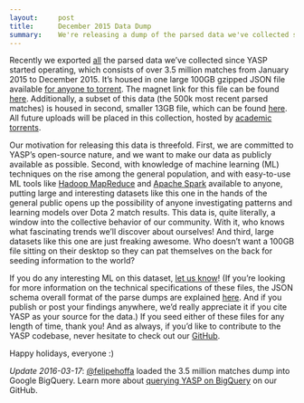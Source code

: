 ```yaml
---
layout:     post
title:      December 2015 Data Dump
summary:    We're releasing a dump of the parsed data we've collected so far!
---
```


Recently we exported <u>all</u> the parsed data we’ve collected since YASP started operating, which consists of over 3.5 million matches from January 2015 to December 2015. It’s housed in one large 100GB gzipped JSON file available <u>for anyone to torrent</u>. The magnet link for this file can be found [here](magnet:?xt=urn:btih:5c5deeb6cfe1c944044367d2e7465fd8bd2f4acf&tr=http%3A%2F%2Facademictorrents.com%2Fannounce.php&tr=udp%3A%2F%2Ftracker.publicbt.com%3A80%2Fannounce&tr=udp%3A%2F%2Ftracker.openbittorrent.com%3A80%2Fannounce). Additionally, a subset of  this data (the 500k most recent parsed matches) is housed in second, smaller 13GB file, which can be found [here](magnet:?xt=urn:btih:384a08fd7918cd59b23fb0c3cf3cf1aea3ea4d42&tr=http%3A%2F%2Facademictorrents.com%2Fannounce.php&tr=udp%3A%2F%2Ftracker.publicbt.com%3A80%2Fannounce&tr=udp%3A%2F%2Ftracker.openbittorrent.com%3A80%2Fannounce). All future uploads will be placed in this collection, hosted by [academic torrents](http://academictorrents.com/collection/yasp-data-dumps).

Our motivation for releasing this data is threefold. First, we are committed to YASP’s open-source nature, and we want to make our data as publicly available as possible. Second, with knowledge of machine learning (ML) techniques on the rise among the general population, and with easy-to-use ML tools like [Hadoop MapReduce](http://wiki.apache.org/hadoop/MapReduce) and [Apache Spark](http://spark.apache.org/) available to anyone, putting large and interesting datasets like this one in the hands of the general public opens up the possibility of anyone investigating patterns and learning models over Dota 2 match results. This data is, quite literally, a window into the collective behavior of our community. With it, who knows what fascinating trends we’ll discover about ourselves! And third, large datasets like this one are just freaking awesome. Who doesn’t want a 100GB file sitting on their desktop so they can pat themselves on the back for seeding information to the world?

If you do any interesting ML on this dataset, [let us know](https://github.com/yasp-dota/yasp/issues)! (If you’re looking for more information on the technical specifications of these files, the JSON schema overall format of the parse dumps are explained [here](https://github.com/yasp-dota/yasp/wiki/JSON-Data-Dump). And if you publish or post your findings anywhere, we’d really appreciate it if you cite YASP as your source for the data.) If you seed either of these files for any length of time, thank you! And as always, if you’d like to contribute to the YASP codebase, never hesitate to check out our [GitHub](https://github.com/yasp-dota/yasp).

Happy holidays, everyone :)

*Update 2016-03-17*: [@felipehoffa](https://twitter.com/felipehoffa) loaded the 3.5 million matches dump into Google BigQuery. Learn more about [querying YASP on BigQuery](https://github.com/yasp-dota/yasp/issues/924) on our GitHub.
